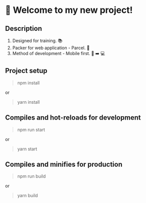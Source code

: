 # :rocket: Welcome to my new project!

## Description
1. Designed for training. :books:
2. Packer for web application - Parcel. :gift:
3. Method of development - Mobile first. :iphone: :arrow_right: :computer:

## Project setup
>npm install

or

>yarn install

## Compiles and hot-reloads for development
>npm run start

or

>yarn start
## Compiles and minifies for production
>npm run build

or

>yarn build